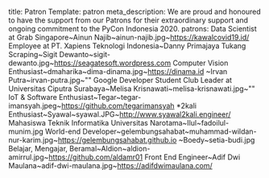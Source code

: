 title: Patron
Template: patron
meta_description: We are proud and honoured to have the support from our Patrons for their extraordinary support and ongoing commitment to the PyCon Indonesia 2020.
patrons: Data Scientist at Grab Singapore~Ainun Najib~ainun-najib.jpg~https://kawalcovid19.id/
    Employee at PT. Xapiens Teknologi Indonesia~Danny Primajaya
    Tukang Scraping~Sigit Dewanto~sigit-dewanto.jpg~https://seagatesoft.wordpress.com
    Computer Vision Enthusiast~dmaharika~dima-dinama.jpg~https://dinama.id
     ~Irvan Putra~irvan-putra.jpg~""
    Google Developer Student Club Leader at Universitas Ciputra Surabaya~Melisa Krisnawati~melisa-krisnawati.jpg~""
    IoT & Software Enthusiast~Tegar~tegar-imansyah.jpeg~https://github.com/tegarimansyah
    *2kali Enthusiast~Syawal~syawal.JPG~http://www.syawal2kali.engineer/
    Mahasiswa Teknik Informatika Universitas Narotama~Ilul~fadoilul-munim.jpg
    World-end Developer~gelembungsahabat~muhammad-wildan-nur-karim.jpg~https://gelembungsahabat.github.io
     ~Boedy~setia-budi.jpg
    Belajar, Mengajar, Beramal~Aldion~aldion-amirrul.jpg~https://github.com/aldamr01
    Front End Engineer~Adif Dwi Maulana~adif-dwi-maulana.jpg~https://adifdwimaulana.com/